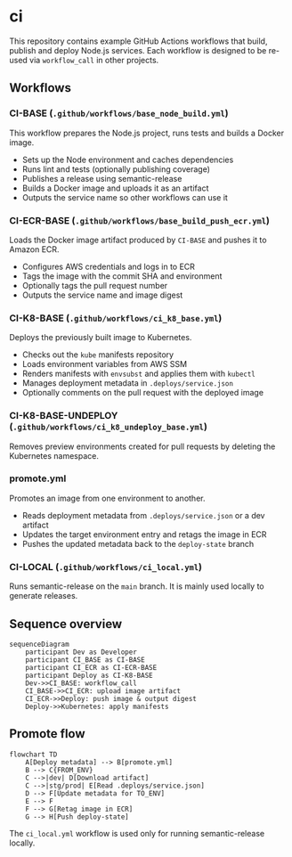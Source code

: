 # ci

This repository contains example GitHub Actions workflows that build, publish and deploy Node.js services. Each workflow is designed to be re-used via `workflow_call` in other projects. 

## Workflows

### CI-BASE (`.github/workflows/base_node_build.yml`)
This workflow prepares the Node.js project, runs tests and builds a Docker image.
- Sets up the Node environment and caches dependencies
- Runs lint and tests (optionally publishing coverage)
- Publishes a release using semantic-release
- Builds a Docker image and uploads it as an artifact
- Outputs the service name so other workflows can use it

### CI-ECR-BASE (`.github/workflows/base_build_push_ecr.yml`)
Loads the Docker image artifact produced by `CI-BASE` and pushes it to Amazon ECR.
- Configures AWS credentials and logs in to ECR
- Tags the image with the commit SHA and environment
- Optionally tags the pull request number
- Outputs the service name and image digest

### CI-K8-BASE (`.github/workflows/ci_k8_base.yml`)
Deploys the previously built image to Kubernetes.
- Checks out the `kube` manifests repository
- Loads environment variables from AWS SSM
- Renders manifests with `envsubst` and applies them with `kubectl`
- Manages deployment metadata in `.deploys/service.json`
- Optionally comments on the pull request with the deployed image

### CI-K8-BASE-UNDEPLOY (`.github/workflows/ci_k8_undeploy_base.yml`)
Removes preview environments created for pull requests by deleting the Kubernetes namespace.

### promote.yml
Promotes an image from one environment to another.
- Reads deployment metadata from `.deploys/service.json` or a dev artifact
- Updates the target environment entry and retags the image in ECR
- Pushes the updated metadata back to the `deploy-state` branch

### CI-LOCAL (`.github/workflows/ci_local.yml`)
Runs semantic-release on the `main` branch. It is mainly used locally to generate releases.

## Sequence overview

```mermaid
sequenceDiagram
    participant Dev as Developer
    participant CI_BASE as CI-BASE
    participant CI_ECR as CI-ECR-BASE
    participant Deploy as CI-K8-BASE
    Dev->>CI_BASE: workflow_call
    CI_BASE->>CI_ECR: upload image artifact
    CI_ECR->>Deploy: push image & output digest
    Deploy->>Kubernetes: apply manifests
```

## Promote flow

```mermaid
flowchart TD
    A[Deploy metadata] --> B[promote.yml]
    B --> C{FROM_ENV}
    C -->|dev| D[Download artifact]
    C -->|stg/prod| E[Read .deploys/service.json]
    D --> F[Update metadata for TO_ENV]
    E --> F
    F --> G[Retag image in ECR]
    G --> H[Push deploy-state]
```

The `ci_local.yml` workflow is used only for running semantic-release locally.
